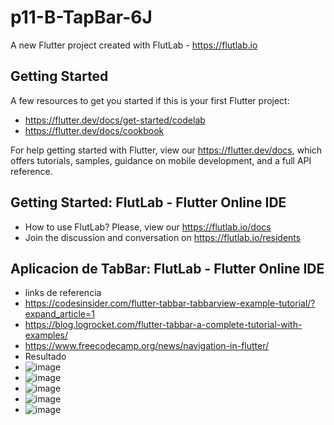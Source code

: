 # p11-B-TapBar-6J

A new Flutter project created with FlutLab - https://flutlab.io

## Getting Started

A few resources to get you started if this is your first Flutter project:

- https://flutter.dev/docs/get-started/codelab
- https://flutter.dev/docs/cookbook

For help getting started with Flutter, view our
https://flutter.dev/docs, which offers tutorials,
samples, guidance on mobile development, and a full API reference.

## Getting Started: FlutLab - Flutter Online IDE

- How to use FlutLab? Please, view our https://flutlab.io/docs
- Join the discussion and conversation on https://flutlab.io/residents

## Aplicacion de TabBar: FlutLab - Flutter Online IDE
- links de referencia
- https://codesinsider.com/flutter-tabbar-tabbarview-example-tutorial/?expand_article=1
- https://blog.logrocket.com/flutter-tabbar-a-complete-tutorial-with-examples/
- https://www.freecodecamp.org/news/navigation-in-flutter/
- Resultado
- ![image](https://github.com/REriveradelgadillo/p11-B-TapBar-6J/assets/143548741/82c76a01-aa5e-41b2-9ac7-e537e954219f)
- ![image](https://github.com/REriveradelgadillo/p11-B-TapBar-6J/assets/143548741/b195133b-351b-458f-9d81-9c2c6472e4ac)
- ![image](https://github.com/REriveradelgadillo/p11-B-TapBar-6J/assets/143548741/079e794b-9de3-4be6-b147-6069d5a5a1bd)
- ![image](https://github.com/REriveradelgadillo/p11-B-TapBar-6J/assets/143548741/fdaf6e10-9c57-4cdf-acbf-99094d86849d)
- ![image](https://github.com/REriveradelgadillo/p11-B-TapBar-6J/assets/143548741/ccb426d0-83d5-4c52-a5fb-dbb56ea4ff4d)




